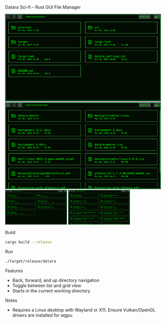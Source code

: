 Datara Sci-fi - Rust GUI File Manager

![Alt text](previews/preview1.png)
![Alt text](previews/preview2.png)
<img src="previews/preview1.png" width="200">
<img src="previews/preview2.png" width="200">

Build

```bash
cargo build --release
```

Run

```bash
./target/release/datara
```

Features

- Back, forward, and up directory navigation
- Toggle between list and grid view
- Starts in the current working directory

Notes

- Requires a Linux desktop with Wayland or X11. Ensure Vulkan/OpenGL drivers are installed for wgpu.

